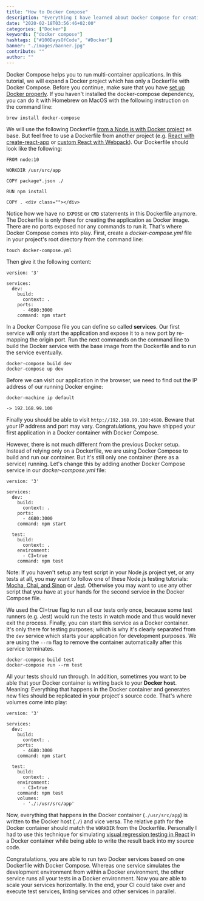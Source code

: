 ```yaml
---
title: "How to Docker Compose"
description: "Everything I have learned about Docker Compose for creating Docker images and multiple Docker containers as services with various purposes for one application ..."
date: "2020-02-18T03:56:46+02:00"
categories: ["Docker"]
keywords: ["docker compose"]
hashtags: ["#100DaysOfCode", "#Docker"]
banner: "./images/banner.jpg"
contribute: ""
author: ""
---
```


<Sponsorship />

Docker Compose helps you to run multi-container applications. In this tutorial, we will expand a Docker project which has only a Dockerfile with Docker Compose. Before you continue, make sure that you have [set up Docker properly](/docker-macos). If you haven't installed the docker-compose dependency, you can do it with Homebrew on MacOS with the following instruction on the command line:

```text
brew install docker-compose
```

We will use the following Dockerfile [from a Node.js with Docker project](/docker-node-js-development) as base. But feel free to use a Dockerfile from another project (e.g. [React with create-react-app](/docker-create-react-app-development) or [custom React with Webpack](/docker-react-development)). Our Dockerfile should look like the following:

```text
FROM node:10

WORKDIR /usr/src/app

COPY package*.json ./

RUN npm install

COPY . <div class=""></div>
```

Notice how we have no `EXPOSE` or `CMD` statements in this Dockerfile anymore. The Dockerfile is only there for creating the application as Docker image. There are no ports exposed nor any commands to run it. That's where Docker Compose comes into play. First, create a *docker-compose.yml* file in your project's root directory from the command line:

```text
touch docker-compose.yml
```

Then give it the following content:

```text
version: '3'

services:
  dev:
    build:
      context: .
    ports:
      - 4680:3000
    command: npm start
```

In a Docker Compose file you can define so called **services**. Our first service will only start the application and expose it to a new port by re-mapping the origin port. Run the next commands on the command line to build the Docker service with the base image from the Dockerfile and to run the service eventually.

```text
docker-compose build dev
docker-compose up dev
```

Before we can visit our application in the browser, we need to find out the IP address of our running Docker engine:

```text
docker-machine ip default

-> 192.168.99.100
```

Finally you should be able to visit `http://192.168.99.100:4680`. Beware that your IP address and port may vary. Congratulations, you have shipped your first application in a Docker container with Docker Compose.

However, there is not much different from the previous Docker setup. Instead of relying only on a Dockerfile, we are using Docker Compose to build and run our container. But it's still only one container (here as a service) running. Let's change this by adding another Docker Compose service in our *docker-compose.yml* file:

```text{11-16}
version: '3'

services:
  dev:
    build:
      context: .
    ports:
      - 4680:3000
    command: npm start

  test:
    build:
      context: .
    environment:
      - CI=true
    command: npm test
```

Note: If you haven't setup any test script in your Node.js project yet, or any tests at all, you may want to follow one of these Node.js testing tutorials: [Mocha, Chai, and Sinon](/node-js-testing-mocha-chai) or [Jest](/node-js-jest). Otherwise you may want to use any other script that you have at your hands for the second service in the Docker Compose file.

We used the CI=true flag to run all our tests only once, because some test runners (e.g. Jest) would run the tests in watch mode and thus would never exit the process. Finally, you can start this service as a Docker container. It's only there for testing purposes; which is why it's clearly separated from the `dev` service which starts your application for development purposes. We are using the `--rm` flag to remove the container automatically after this service terminates.

```text
docker-compose build test
docker-compose run --rm test
```

All your tests should run through. In addition, sometimes you want to be able that your Docker container is writing back to your **Docker host**. Meaning: Everything that happens in the Docker container and generates new files should be replicated in your project's source code. That's where volumes come into play:

```text{17-18}
version: '3'

services:
  dev:
    build:
      context: .
    ports:
      - 4680:3000
    command: npm start

  test:
    build:
      context: .
    environment:
      - CI=true
    command: npm test
    volumes:
      - './:/usr/src/app'
```

Now, everything that happens in the Docker container (`./usr/src/app`) is written to the Docker host (`./`) and vice versa. The relative path for the Docker container should match the `WORKDIR` from the Dockerfile. Personally I had to use this technique for simulating [visual regression testing in React](/visual-regression-testing-react-storybook) in a Docker container while being able to write the result back into my source code.

<Divider />

Congratulations, you are able to run two Docker services based on one Dockerfile with Docker Compose. Whereas one service simulates the development environment from within a Docker environment, the other service runs all your tests in a Docker environment. Now you are able to scale your services horizontally. In the end, your CI could take over and execute test services, linting services and other services in parallel.


